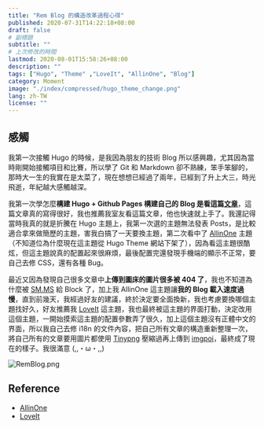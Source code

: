 ```yaml
---
title: "Rem Blog 的構造改革過程心得"
published: 2020-07-31T14:22:18+08:00
draft: false
# 副標題
subtitle: ""
# 上次修改的時間
lastmod: 2020-08-01T15:58:26+08:00
description: ""
tags: ["Hugo", "Theme" ,"LoveIt", "AllinOne", "Blog"]
category: Moment 
image: "./index/compressed/hugo_theme_change.png"
lang: zh-TW
license: ""
---
```


## 感觸

我第一次接觸 Hugo 的時候，是我因為朋友的技術 Blog 所以感興趣，尤其因為當時剛開始接觸項目和比賽，所以學了 Git 和 Markdown 卻不熟練，笨手笨腳的，那時大一生的我實在是太菜了，現在想想已經過了兩年，已經到了升上大三，時光飛逝，年紀越大感觸越深。

我第一次學怎麼**構建 Hugo + Github Pages 構建自己的 Blog 是看這篇[文章](https://medium.com/@chswei/%E5%9C%A8-github-%E9%83%A8%E7%BD%B2-hugo-%E9%9D%9C%E6%85%8B%E7%B6%B2%E7%AB%99-9c40682dfe40)**，這篇文章真的寫得很好，我也推薦我室友看這篇文章，他也快速就上手了。我還記得當時我真的就是折騰在 Hugo 主題上，我第一次選的主題無法發表 Posts，是比較適合拿來做簡歷的主題，害我白搞了一天要換主題，第二次看中了 [AllinOne](https://github.com/orianna-zzo/AllinOne)  主題（不知道位為什麼現在這主題從 Hugo Theme 網站下架了），因為看這主題很酷炫，但這主題說真的配置起來很麻煩，最後配置完還發現手機端的顯示不正常，要自己去修 CSS，還有各種 Bug。

最近又因為發現自己很多文章中**上傳到圖床的圖片很多被 404 了**，我也不知道為什麼被 [SM.MS](https://sm.ms/) 給 Block 了，加上我 AllinOne 這主題讓**我的 Blog 載入速度過慢**，直到前幾天，我經過好友的建議，終於決定要全面換新，我也考慮要換哪個主題找好久，好友推薦我 [LoveIt](https://github.com/dillonzq/LoveIt) 這主題，我也最終被這主題的界面打動，決定改用這個主題，一開始摸索這主題的配置參數弄了很久，加上這個主題沒有正體中文的界面，所以我自己去修 i18n 的文件內容，把自己所有文章的構造重新整理一次，將自己所有的文章要用圖片都使用 [Tinypng](https://tinypng.com/) 壓縮過再上傳到 [imgpoi](https://imgpoi.com/)，最終成了現在的樣子。我很滿意 (,,・ω・,,)

![RemBlog.png](https://imgpoi.com/i/KL4NND.png "Rem Blog")

## Reference

- [AllinOne](https://github.com/orianna-zzo/AllinOne)
- [LoveIt](https://github.com/dillonzq/LoveIt)